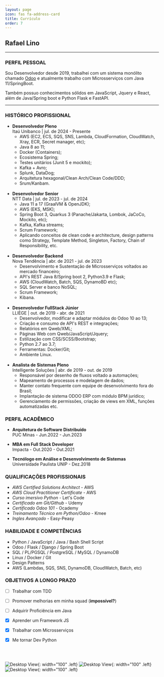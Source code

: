 ```yaml
---
layout: page
icon: fas fa-address-card
title: Currículo
order: 7
---
```


## Rafael Lino

---

### PERFIL PESSOAL

<p>Sou Desenvolvedor desde 2019, trabalhei com um sistema monólito chamado <a href="https://github.com/odoo/odoo">Odoo</a> e atualmente trabalho com Microsserviços com Java 11/SpringBoot.</p>
<p>Também possuo conhecimentos sólidos em JavaScript, Jquery e React, além de Java/Spring boot e Python Flask e FastAPI.</p>

--------------------

### HISTÓRICO PROFISSIONAL

* **Desenvolvedor Pleno** <br>
  Itaú Unibanco | jul. de 2024 - Presente
  - AWS (EC2, ECS, SQS, SNS, Lambda, CloudFormation, CloudWatch, Xray, ECR, Secret manager, etc);
  - Java 8 ao 11;
  - Docker (Containers);
  - Ecosistema Spring;
  - Testes unitários (Junit 5 e mockito);
  - Kafka + Avro;
  - Splunk, DataDog;
  - Arquitetura hexagonal/Clean Arch/Clean Code/DDD;
  - Srum/Kanbam.
    <br>
    <br>
* **Desenvolvedor Senior** <br>
  NTT Data | jul. de 2023 - jul. de 2024
  - Java 11 a 17 (GraalVM & OpenJDK);
  - AWS (EKS, MSK);
  - Spring Boot 3, Quarkus 3 (Panache/Jakarta, Lombok, JaCoCo, Mockito, etc);
  - Kafka, Kafka streams;
  - Scrum Framework;
  - Aplicando conceitos de clean code e architecture, design patterns como Strategy, Template Method, Singleton, Factory, Chain of Responsibility, etc.
    <br>
    <br>
* **Desenvolvedor Backend** <br>
  Nova Tendência | abr. de 2021 - jul. de 2023
  - Desenvolvimento e Sustentação de Microsserviços voltados ao mercado financeiro;
  - API's REST Java 8/Spring boot 2, Python3.9 e Flask;
  - AWS (CloudWatch, Batch, SQS, DynamoBD etc);
  - SQL Server e banco NoSQL;
  - Scrum Framework;
  - Kibana.
    <br>
    <br>
* **Desenvolvedor FullStack Júnior** <br>
  LLIÈGE | out. de 2019 - abr. de 2021
  - Desenvolvedor, modificar e adaptar módulos do Odoo 10 ao 13;
  - Criação e consumo de API's REST e integrações;
  - Relatórios em Qweb/XML;
  - Páginas Web com Qweb/JavaScript/Jquery;
  - Estilização com CSS/SCSS/Bootstrap;
  - Python 2.7 ao 3.7;
  - Ferramentas: Docker/Git;
  - Ambiente Linux.
    <br>
    <br>
* **Analista de Sistemas Pleno** <br>
  Intelligente Soluções | abr. de 2019 - out. de 2019
  - Responsável por desenho de fluxos voltado a automações;
  - Mapeamento de processos e modelagem de dados;
  - Manter contato frequente com equipe de desenvolvimento fora do Brasil;
  - Implantação de sistema ODOO ERP com módulo BPM jurídico;
  - Gerenciamento de permissões, criação de views em XML, funções automatizadas etc.

### PERFIL ACADÊMICO

* **Arquitetura de Software Distribuído**<br>
  PUC Minas - Jun.2022 - Jun.2023

* **MBA em Full Stack Developer**<br>
  Impacta - Out.2020 - Out.2021

* **Tecnólogo em Análise e Desenvolvimento de Sistemas**<br>
  Universidade Paulista UNIP - Dez.2018

### QUALIFICAÇÕES PROFISSIONAIS

- *AWS Certified Solutions Architect* - AWS
- *AWS Cloud Practitioner Certificate* - AWS
- *Curso imersivo Python* - Let's Code
- *Certificado em Git/Github* - Udemy
- *Certificado Odoo 101* - Ocademy
- *Treinamento Técnico em Python/Odoo* - Kmee
- *Ingles Avançado* - Easy-Peasy

### HABILIDADE E COMPETÊNCIAS

- Python / JavaScript / Java / Bash Shell Script
- Odoo / Flask / Django / Spring Boot
- SQL / PL/PGSQL / PostgreSQL / MySQL / DynamoDB
- Linux / Docker / Git
- Design Patterns
- AWS (Lambdas, SQS, SNS, DynamoDB, CloudWatch, Batch, etc)

### OBJETIVOS A LONGO PRAZO

- [ ] Trabalhar com TDD
- [ ] Promover melhorias em minha squad (__impossível?__)
- [ ] Adquirir Proficiência em Java
- [X] Aprender um Framework JS
- [X] Trabalhar com Microsserviços
- [X] Me tornar Dev Python


<br>
<br>

![Desktop View](/assets/img/general/python.png){: width="100" .left}
![Desktop View](/assets/img/general/js.png){: width="100" .left}
![Desktop View](/assets/img/general/linux.png){: width="100" .left}
